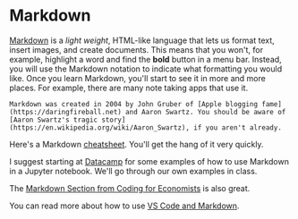 # Markdown

[Markdown](https://en.wikipedia.org/wiki/Markdown) is a *light weight*, HTML-like language that lets us format text, insert images, and create documents. This means that you won't, for example, highlight a word and find the **bold** button in a menu bar. Instead, you will use the Markdown notation to indicate what formatting you would like. Once you learn Markdown, you'll start to see it in more and more places. For example, there are many note taking apps that use it.

```{margin} History of Markdown
Markdown was created in 2004 by John Gruber of [Apple blogging fame](https://daringfireball.net) and Aaron Swartz. You should be aware of [Aaron Swartz's tragic story](https://en.wikipedia.org/wiki/Aaron_Swartz), if you aren't already. 
```

Here's a Markdown [cheatsheet](https://www.markdownguide.org/cheat-sheet/). You'll get the hang of it very quickly.

I suggest starting at [Datacamp](https://www.datacamp.com/community/tutorials/markdown-in-jupyter-notebook) for some examples of how to use Markdown in a Jupyter notebook. We'll go through our own examples in class.

The [Markdown Section from Coding for Economists](https://aeturrell.github.io/coding-for-economists/wrkflow-markdown.html) is also great.

You can read more about how to use [VS Code and Markdown](https://code.visualstudio.com/docs/languages/markdown).
